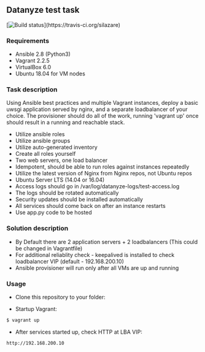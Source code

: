 ## Datanyze test task
[![Build status](https://travis-ci.com/silazare/ansible-uwsgi-deploy.svg?)](https://travis-ci.org/silazare)


### Requirements
- Ansible 2.8 (Python3)
- Vagrant 2.2.5
- VirtualBox 6.0
- Ubuntu 18.04 for VM nodes

### Task description

Using Ansible best practices and multiple Vagrant instances, deploy a basic uwsgi application served by nginx, and a separate loadbalancer of your choice.
The provisioner should do all of the work, running 'vagrant up' once should result in a running and reachable stack.

- Utilize ansible roles
- Utilize ansible groups
- Utilize auto-generated inventory
- Create all roles yourself
- Two web servers, one load balancer
- Idempotent, should be able to run roles against instances repeatedly
- Utilize the latest version of Nginx from Nginx repos, not Ubuntu repos
- Ubuntu Server LTS (14.04 or 16.04)
- Access logs should go in /var/log/datanyze-logs/test-access.log
- The logs should be rotated automatically
- Security updates should be installed automatically
- All services should come back on after an instance restarts
- Use app.py code to be hosted

### Solution description

- By Default there are 2 application servers + 2 loadbalancers (This could be changed in Vagrantfile)
- For additional reliablity check - keepalived is installed to check loadbalancer VIP (default - 192.168.200.10)
- Ansible provisioner will run only after all VMs are up and running


### Usage

- Clone this repository to your folder:

- Startup Vagrant:
```sh
$ vagrant up
```

- After services started up, check HTTP at LBA VIP:
```
http://192.168.200.10
```